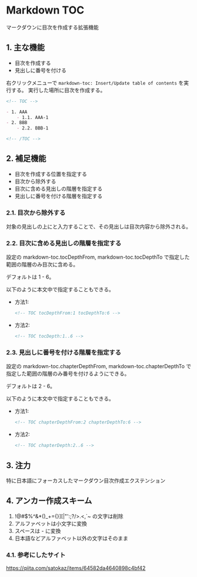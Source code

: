 # Markdown TOC

マークダウンに目次を作成する拡張機能

## 1. 主な機能

- 目次を作成する
- 見出しに番号を付ける

右クリックメニューで `markdown-toc: Insert/Update table of contents` を実行する。
実行した場所に目次を作成する。

```md
<!-- TOC -->

- 1. AAA
    - 1.1. AAA-1
- 2. BBB
    - 2.2. BBB-1

<!-- /TOC -->
```

## 2. 補足機能

- 目次を作成する位置を指定する
- 目次から除外する
- 目次に含める見出しの階層を指定する
- 見出しに番号を付ける階層を指定する

### 2.1. 目次から除外する

対象の見出しの上に<!-- omit in toc -->と入力することで、その見出しは目次内容から除外される。

### 2.2. 目次に含める見出しの階層を指定する

設定の markdown-toc.tocDepthFrom, markdown-toc.tocDepthTo で指定した範囲の階層のみ目次に含める。

デフォルトは 1 - 6。

以下のように本文中で指定することもできる。

- 方法1:

    ```md
    <!-- TOC tocDepthFrom:1 tocDepthTo:6 -->
    ```

- 方法2:

    ```md
    <!-- TOC tocDepth:1..6 -->
    ```

### 2.3. 見出しに番号を付ける階層を指定する

設定の markdown-toc.chapterDepthFrom, markdown-toc.chapterDepthTo で指定した範囲の階層のみ番号を付けるようにできる。

デフォルトは 2 - 6。

以下のように本文中で指定することもできる。

- 方法1:

    ```md
    <!-- TOC chapterDepthFrom:2 chapterDepthTo:6 -->
    ```

- 方法2:

    ```md
    <!-- TOC chapterDepth:2..6 -->
    ```



## 3. 注力

特に日本語にフォーカスしたマークダウン目次作成エクステンション

## 4. アンカー作成スキーム

1. !@#$%^&*()_+={}][|\"':;?/>.<,`~ の文字は削除
1. アルファベットは小文字に変換
1. スペースは - に変換
1. 日本語などアルファベット以外の文字はそのまま

### 4.1. 参考にしたサイト

https://qiita.com/satokaz/items/64582da4640898c4bf42
